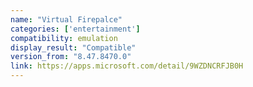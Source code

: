 ```yaml
---
name: "Virtual Firepalce"
categories: ['entertainment']
compatibility: emulation
display_result: "Compatible"
version_from: "8.47.8470.0"
link: https://apps.microsoft.com/detail/9WZDNCRFJB0H
---
```

